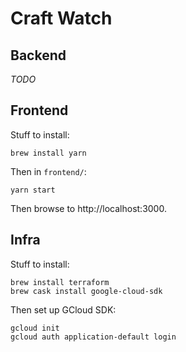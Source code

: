 # Craft Watch

## Backend

*TODO*


## Frontend

Stuff to install:

```
brew install yarn
```

Then in `frontend/`:

```
yarn start
```

Then browse to http://localhost:3000.


## Infra

Stuff to install:

```
brew install terraform
brew cask install google-cloud-sdk
```

Then set up GCloud SDK:

```
gcloud init
gcloud auth application-default login
```


